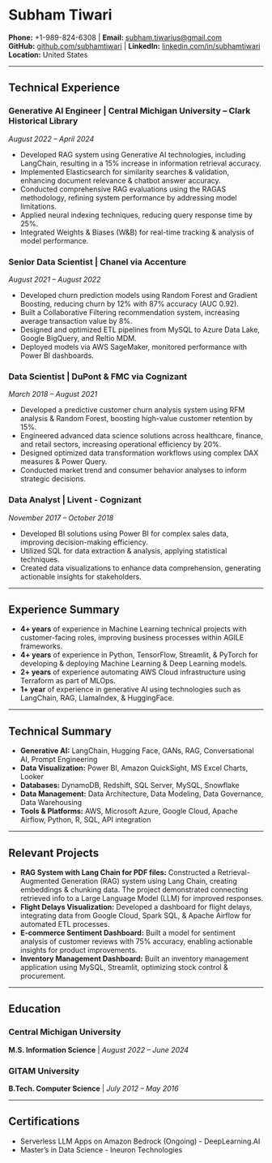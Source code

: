 # Subham Tiwari

**Phone:** +1-989-824-6308 | **Email:** [subham.tiwarius@gmail.com](mailto:subham.tiwarius@gmail.com)  
**GitHub:** [github.com/subhamtiwari](https://github.com/subhamtiwari) | **LinkedIn:** [linkedin.com/in/subhamtiwari](https://linkedin.com/in/subhamtiwari)  
**Location:** United States

---

## Technical Experience

### **Generative AI Engineer | Central Michigan University – Clark Historical Library**  
_August 2022 – April 2024_

- Developed RAG system using Generative AI technologies, including LangChain, resulting in a 15% increase in information retrieval accuracy.
- Implemented Elasticsearch for similarity searches & validation, enhancing document relevance & chatbot answer accuracy.
- Conducted comprehensive RAG evaluations using the RAGAS methodology, refining system performance by addressing model limitations.
- Applied neural indexing techniques, reducing query response time by 25%.
- Integrated Weights & Biases (W&B) for real-time tracking & analysis of model performance.

### **Senior Data Scientist | Chanel via Accenture**  
_August 2021 – August 2022_

- Developed churn prediction models using Random Forest and Gradient Boosting, reducing churn by 12% with 87% accuracy (AUC 0.92).
- Built a Collaborative Filtering recommendation system, increasing average transaction value by 8%.
- Designed and optimized ETL pipelines from MySQL to Azure Data Lake, Google BigQuery, and Reltio MDM.
- Deployed models via AWS SageMaker, monitored performance with Power BI dashboards.

### **Data Scientist | DuPont & FMC via Cognizant**  
_March 2018 – August 2021_

- Developed a predictive customer churn analysis system using RFM analysis & Random Forest, boosting high-value customer retention by 15%.
- Engineered advanced data science solutions across healthcare, finance, and retail sectors, increasing operational efficiency by 20%.
- Designed optimized data transformation workflows using complex DAX measures & Power Query.
- Conducted market trend and consumer behavior analyses to inform strategic decisions.

### **Data Analyst | Livent - Cognizant**  
_November 2017 – October 2018_

- Developed BI solutions using Power BI for complex sales data, improving decision-making efficiency.
- Utilized SQL for data extraction & analysis, applying statistical techniques.
- Created data visualizations to enhance data comprehension, generating actionable insights for stakeholders.

---

## Experience Summary

- **4+ years** of experience in Machine Learning technical projects with customer-facing roles, improving business processes within AGILE frameworks.
- **4+ years** of experience in Python, TensorFlow, Streamlit, & PyTorch for developing & deploying Machine Learning & Deep Learning models.
- **2+ years** of experience automating AWS Cloud infrastructure using Terraform as part of MLOps.
- **1+ year** of experience in generative AI using technologies such as LangChain, RAG, LlamaIndex, & HuggingFace.

---

## Technical Summary

- **Generative AI:** LangChain, Hugging Face, GANs, RAG, Conversational AI, Prompt Engineering
- **Data Visualization:** Power BI, Amazon QuickSight, MS Excel Charts, Looker
- **Databases:** DynamoDB, Redshift, SQL Server, MySQL, Snowflake
- **Data Management:** Data Architecture, Data Modeling, Data Governance, Data Warehousing
- **Tools & Platforms:** AWS, Microsoft Azure, Google Cloud, Apache Airflow, Python, R, SQL, API integration

---

## Relevant Projects

- **RAG System with Lang Chain for PDF files:** Constructed a Retrieval-Augmented Generation (RAG) system using Lang Chain, creating embeddings & chunking data. The project demonstrated connecting retrieved info to a Large Language Model (LLM) for improved responses.
- **Flight Delays Visualization:** Developed a dashboard for flight delays, integrating data from Google Cloud, Spark SQL, & Apache Airflow for automated ETL processes.
- **E-commerce Sentiment Dashboard:** Built a model for sentiment analysis of customer reviews with 75% accuracy, enabling actionable insights for product improvements.
- **Inventory Management Dashboard:** Built an inventory management application using MySQL, Streamlit, optimizing stock control & procurement.

---

## Education

### Central Michigan University  
**M.S. Information Science** | _August 2022 – June 2024_

### GITAM University  
**B.Tech. Computer Science** | _July 2012 – May 2016_

---

## Certifications

- Serverless LLM Apps on Amazon Bedrock (Ongoing) - DeepLearning.AI
- Master’s in Data Science - Ineuron Technologies
